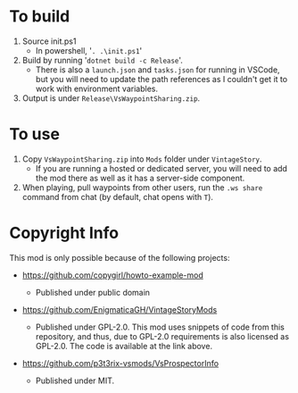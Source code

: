# To build

1. Source init.ps1
    - In powershell, '`. .\init.ps1`'
2. Build by running '`dotnet build -c Release`'.
    - There is also a `launch.json` and `tasks.json` for running in VSCode, but you will need to update the path references as I couldn't get it to work with environment variables.
3. Output is under `Release\VsWaypointSharing.zip`.

# To use

1. Copy `VsWaypointSharing.zip` into `Mods` folder under `VintageStory`.
    - If you are running a hosted or dedicated server, you will need to add the mod there as well as it has a server-side component.
2. When playing, pull waypoints from other users, run the `.ws share` command from chat (by default, chat opens with `T`).

# Copyright Info

This mod is only possible because of the following projects:

- https://github.com/copygirl/howto-example-mod
    - Published under public domain

- https://github.com/EnigmaticaGH/VintageStoryMods
    - Published under GPL-2.0. This mod uses snippets of code from this repository, and thus, due to GPL-2.0 requirements is also licensed as GPL-2.0. The code is available at the link above.

- https://github.com/p3t3rix-vsmods/VsProspectorInfo
    - Published under MIT.